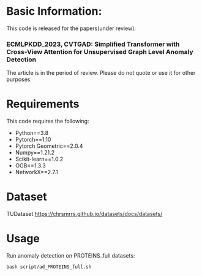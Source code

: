 # Basic Information:
This code is released for the papers(under review):

### ECMLPKDD_2023, CVTGAD: Simplified Transformer with Cross-View Attention for Unsupervised Graph Level Anomaly Detection

The article is in the period of review. Please do not quote or use it for other purposes

# Requirements
This code requires the following:

- Python==3.8
- Pytorch==1.10
- Pytorch Geometric==2.0.4
- Numpy==1.21.2
- Scikit-learn==1.0.2
- OGB==1.3.3
- NetworkX==2.7.1

# Dataset
TUDataset
https://chrsmrrs.github.io/datasets/docs/datasets/

# Usage
Run anomaly detection on PROTEINS_full datasets:
```
bash script/ad_PROTEINS_full.sh
```
